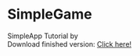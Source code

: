 SimpleGame
==========

SimpleApp Tutorial by <br>
Download finished version: <a href="https://github.com/Zimmerpforte/Drop/blob/master/jars/Drop.jar?raw=true">Click here!</a>
